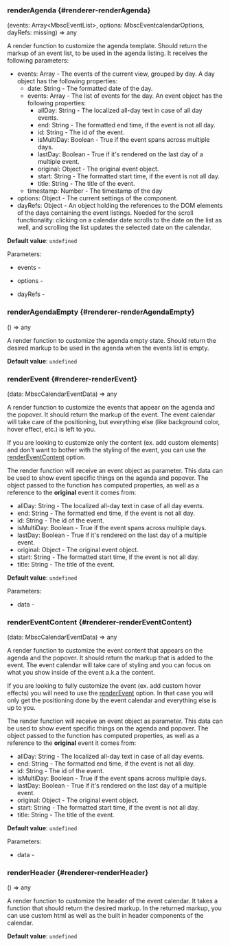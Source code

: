 ### renderAgenda {#renderer-renderAgenda}

(events: Array&lt;MbscEventList&gt;, options: MbscEventcalendarOptions, dayRefs: missing) => any


A render function to customize the agenda template. Should return the markup of an event list, to be used in the agenda listing.
It receives the following parameters:

 - events: Array - The events of the current view, grouped by day. A day object has the following properties:
    - date: String - The formatted date of the day.
    - events: Array - The list of events for the day. An event object has the following properties:
       - allDay: String - The localized all-day text in case of all day events.
       - end: String - The formatted end time, if the event is not all day.
       - id: String - The id of the event.
       - isMultiDay: Boolean - True if the event spans across multiple days.
       - lastDay: Boolean - True if it&#039;s rendered on the last day of a multiple event.
       - original: Object - The original event object.
       - start: String - The formatted start time, if the event is not all day.
       - title: String - The title of the event.
    - timestamp: Number - The timestamp of the day
 - options: Object - The current settings of the component.
 - dayRefs: Object - An object holding the references to the DOM elements of the days containing the event listings.
Needed for the scroll functionality: clicking on a calendar date scrolls to the date on the list as well,
and scrolling the list updates the selected date on the calendar.

**Default value**: `undefined`

Parameters:
 - events - 

 - options - 

 - dayRefs - 


### renderAgendaEmpty {#renderer-renderAgendaEmpty}

() => any


A render function to customize the agenda empty state.
Should return the desired markup to be used in the agenda when the events list is empty.

**Default value**: `undefined`

### renderEvent {#renderer-renderEvent}

(data: MbscCalendarEventData) => any


A render function to customize the events that appear on the agenda and the popover. It should return the markup of the event.
The event calendar will take care of the positioning, but everything else (like background color, hover effect, etc.) is left to you.

If you are looking to customize only the content (ex. add custom elements) and don&#039;t want to bother with the styling of the event,
 you can use the [renderEventContent](#renderer-renderEventContent) option.

The render function will receive an event object as parameter.
This data can be used to show event specific things on the agenda and popover.
The object passed to the function has computed properties, as well as a reference to the **original** event it comes from:
- allDay: String - The localized all-day text in case of all day events.
- end: String - The formatted end time, if the event is not all day.
- id: String - The id of the event.
- isMultiDay: Boolean - True if the event spans across multiple days.
- lastDay: Boolean - True if it&#039;s rendered on the last day of a multiple event.
- original: Object - The original event object.
- start: String - The formatted start time, if the event is not all day.
- title: String - The title of the event.

**Default value**: `undefined`

Parameters:
 - data - 


### renderEventContent {#renderer-renderEventContent}

(data: MbscCalendarEventData) => any


A render function to customize the event content that appears on the agenda and the popover.
It should return the markup that is added to the event. The event calendar will take care of styling
and you can focus on what you show inside of the event a.k.a the content.

If you are looking to fully customize the event (ex. add custom hover effects) you will need to use the
[renderEvent](#renderer-renderEvent) option. In that case you will only get the positioning done
by the event calendar and everything else is up to you.

The render function will receive an event object as parameter.
This data can be used to show event specific things on the agenda and popover.
The object passed to the function has computed properties, as well as a reference to the **original** event it comes from:
- allDay: String - The localized all-day text in case of all day events.
- end: String - The formatted end time, if the event is not all day.
- id: String - The id of the event.
- isMultiDay: Boolean - True if the event spans across multiple days.
- lastDay: Boolean - True if it&#039;s rendered on the last day of a multiple event.
- original: Object - The original event object.
- start: String - The formatted start time, if the event is not all day.
- title: String - The title of the event.

**Default value**: `undefined`

Parameters:
 - data - 


### renderHeader {#renderer-renderHeader}

() => any


A render function to customize the header of the event calendar. It takes a function that should return the desired markup.
In the returned markup, you can use custom html as well as the built in header components of the calendar.

**Default value**: `undefined`
